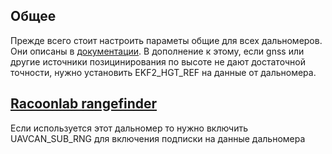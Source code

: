 ## Общее
Прежде всего стоит настроить параметы общие для всех дальномеров. Они описаны в [документации](https://docs.px4.io/main/en/sensor/rangefinders.html#generic-configuration).
В дополнение к этому, если gnss или другие источники позицинирования по высоте не дают достаточной точности, нужно установить EKF2_HGT_REF на данные от дальномера.

## [Racoonlab rangefinder](https://raccoonlab.co/tproduct/360882105-303782667381-rangefinder-v3)

Если используется этот дальномер то нужно включить UAVCAN_SUB_RNG для включения подписки на данные дальномера
